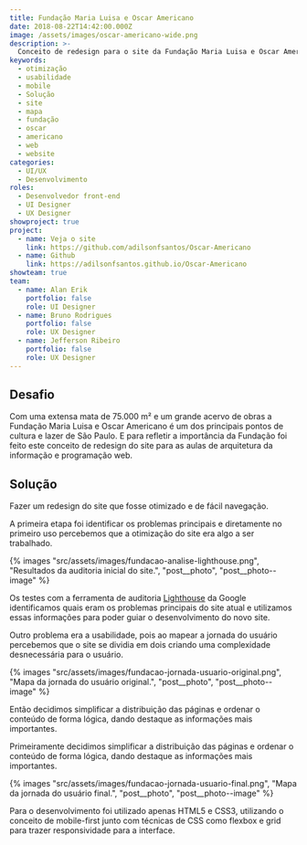 ```yaml
---
title: Fundação Maria Luisa e Oscar Americano
date: 2018-08-22T14:42:00.000Z
image: /assets/images/oscar-americano-wide.png
description: >-
  Conceito de redesign para o site da Fundação Maria Luisa e Oscar Americano.
keywords:
  - otimização
  - usabilidade
  - mobile
  - Solução
  - site
  - mapa
  - fundação
  - oscar
  - americano
  - web
  - website
categories:
  - UI/UX
  - Desenvolvimento
roles:
  - Desenvolvedor front-end
  - UI Designer
  - UX Designer
showproject: true
project:
  - name: Veja o site
    link: https://github.com/adilsonfsantos/Oscar-Americano
  - name: Github
    link: https://adilsonfsantos.github.io/Oscar-Americano
showteam: true
team:
  - name: Alan Erik
    portfolio: false
    role: UI Designer
  - name: Bruno Rodrigues
    portfolio: false
    role: UX Designer
  - name: Jefferson Ribeiro
    portfolio: false
    role: UX Designer
---
```


## Desafio

Com uma extensa mata de 75.000 m² e um grande acervo de obras a Fundação Maria Luisa e Oscar Americano é um dos principais pontos de cultura e lazer de São Paulo. E para refletir a importância da Fundação foi feito este conceito de redesign do site para as aulas de arquitetura da informação e programação web.

## Solução

Fazer um redesign do site que fosse otimizado e de fácil navegação.

A primeira etapa foi identificar os problemas principais e diretamente no primeiro uso percebemos que a otimização do site era algo a ser trabalhado.

{% images "src/assets/images/fundacao-analise-lighthouse.png", "Resultados da auditoria inicial do site.", "post__photo", "post__photo--image" %}

Os testes com a ferramenta de auditoria [Lighthouse](https://developers.google.com/web/tools/lighthouse/?hl=pt-br) da Google identificamos quais eram os problemas principais do site atual e utilizamos essas informações para poder guiar o desenvolvimento do novo site.

Outro problema era a usabilidade, pois ao mapear a jornada do usuário percebemos que o site se dividia em dois criando uma complexidade desnecessária para o usuário.

{% images "src/assets/images/fundacao-jornada-usuario-original.png", "Mapa da jornada do usuário original.", "post__photo", "post__photo--image" %}

Então decidimos simplificar a distribuição das páginas e ordenar o conteúdo de forma lógica, dando destaque as informações mais importantes.

Primeiramente decidimos simplificar a distribuição das páginas e ordenar o conteúdo de forma lógica, dando destaque as informações mais importantes.

{% images "src/assets/images/fundacao-jornada-usuario-final.png", "Mapa da jornada do usuário final.", "post__photo", "post__photo--image" %}

Para o desenvolvimento foi utilizado apenas HTML5 e CSS3, utilizando o conceito de mobile-first junto com técnicas de CSS como flexbox e grid para trazer responsividade para a interface.
